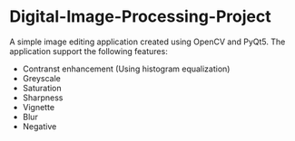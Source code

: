 # Digital-Image-Processing-Project

A simple image editing application created using OpenCV and PyQt5.
The application support the following features:
* Contranst enhancement (Using histogram equalization)
* Greyscale
* Saturation
* Sharpness
* Vignette
* Blur
* Negative
